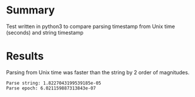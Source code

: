 # Summary
Test written in python3 to compare parsing timestamp from Unix time (seconds) and string timestamp

# Results
Parsing from Unix time was faster than the string by 2 order of magnitudes.

```
Parse string: 1.8227043199539185e-05
Parse epoch: 6.021159887313843e-07
```
